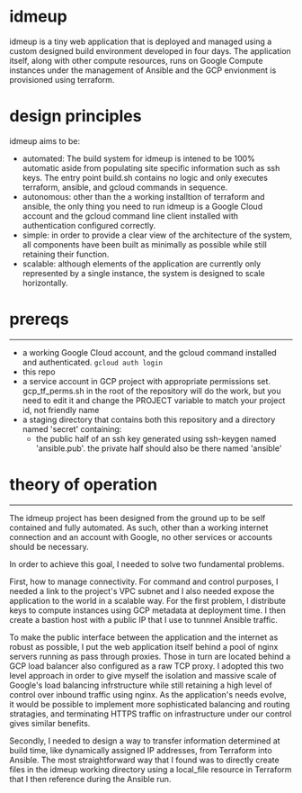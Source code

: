 # idmeup
idmeup is a tiny web application that is deployed and managed using a custom designed build environment developed in four days.  The application itself, along with other compute resources, runs on Google Compute instances under the management of Ansible and the GCP envionment is provisioned using terraform.

# design principles
idmeup aims to be:

* automated:  The build system for idmeup is intened to be 100% automatic aside from populating site specific information such as ssh keys.  The entry point build.sh contains no logic and only executes terraform, ansible, and gcloud commands in sequence. 
* autonomous: other than the a working installtion of terraform and ansible, the only thing you need to run idmeup is a Google Cloud account and the gcloud command line client installed with authentication configured correctly.
* simple: in order to provide a clear view of the architecture of the system, all components have been built as minimally as possible while still retaining their function.
* scalable: although elements of the application are currently only represented by a single instance, the system is designed to scale horizontally.

# prereqs
--------
* a working Google Cloud account, and the gcloud command installed and authenticated. `gcloud auth login`
* this repo
* a service account in GCP project with appropriate permissions set.  gcp_tf_perms.sh in the root of the repository will do the work, but you need to edit it and change the PROJECT variable to match your project id, not friendly name
* a staging directory that contains both this repository and a directory named 'secret' containing:
  * the public half of an ssh key generated using ssh-keygen named 'ansible.pub'.  the private half should also be there named 'ansible'

# theory of operation
--------------------
The idmeup project has been designed from the ground up to be self contained and fully automated.  As such, other than a working internet connection and an account with Google, no other services or accounts should be necessary.

In order to achieve this goal, I needed to solve two fundamental problems.

First, how to manage connectivity.  For command and control purposes, I needed a link to the project's VPC subnet and I also needed expose the application to the world in a scalable way.  For the first problem, I distribute keys to compute instances using GCP metadata at deployment time. I then create a bastion host with a public IP that I use to tunnnel Ansible traffic. 

To make the public interface between the application and the internet as robust as possible, I put the web application itself behind a pool of nginx servers running as pass through proxies.  Those in turn are located behind a GCP load balancer also configured as a raw TCP proxy.  I adopted this two level approach in order to give myself the isolation and massive scale of Google's load balancing infrstructure while still retaining a high level of control over inbound traffic using nginx.  As the application's needs evolve, it would be possible to implement more sophisticated balancing and routing stratagies, and terminating HTTPS traffic on infrastructure under our control gives similar benefits.

Secondly, I needed to design a way to transfer information determined at build time, like dynamically assigned IP addresses, from Terraform into Ansible.  The most straightforward way that I found was to directly create files in the idmeup working directory using a local_file resource in Terraform that I then reference during the Ansible run.
